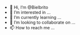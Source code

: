 - 👋 Hi, I’m @Bielbrito
- 👀 I’m interested in ...
- 🌱 I’m currently learning ...
- 💞️ I’m looking to collaborate on ...
- 📫 How to reach me ...

<!---
Bielbrito/Bielbrito is a ✨ special ✨ repository because its `README.md` (this file) appears on your GitHub profile.
You can click the Preview link to take a look at your changes.
--->

